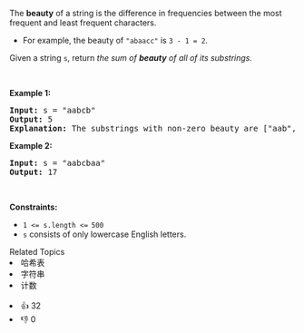 <p>The <strong>beauty</strong> of a string is the difference in frequencies between the most frequent and least frequent characters.</p>

<ul> 
 <li>For example, the beauty of <code>"abaacc"</code> is <code>3 - 1 = 2</code>.</li> 
</ul>

<p>Given a string <code>s</code>, return <em>the sum of <strong>beauty</strong> of all of its substrings.</em></p>

<p>&nbsp;</p> 
<p><strong class="example">Example 1:</strong></p>

<pre>
<strong>Input:</strong> s = "aabcb"
<strong>Output:</strong> 5
<strong>Explanation: </strong>The substrings with non-zero beauty are ["aab","aabc","aabcb","abcb","bcb"], each with beauty equal to 1.</pre>

<p><strong class="example">Example 2:</strong></p>

<pre>
<strong>Input:</strong> s = "aabcbaa"
<strong>Output:</strong> 17
</pre>

<p>&nbsp;</p> 
<p><strong>Constraints:</strong></p>

<ul> 
 <li><code>1 &lt;= s.length &lt;=<sup> </sup>500</code></li> 
 <li><code>s</code> consists of only lowercase English letters.</li> 
</ul>

<div><div>Related Topics</div><div><li>哈希表</li><li>字符串</li><li>计数</li></div></div><br><div><li>👍 32</li><li>👎 0</li></div>